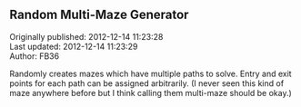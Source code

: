 ## Random Multi-Maze Generator  
Originally published: 2012-12-14 11:23:28  
Last updated: 2012-12-14 11:23:29  
Author: FB36   
  
Randomly creates mazes which have multiple paths to solve.
Entry and exit points for each path can be assigned arbitrarily.
(I never seen this kind of maze anywhere before but I think calling them multi-maze should be okay.)